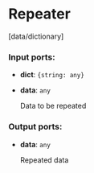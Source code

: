 # Repeater

[data/dictionary]

### Input ports:

* __dict__: `{string: any}`


* __data__: `any`

    Data to be repeated

### Output ports:

* __data__: `any`

    Repeated data

